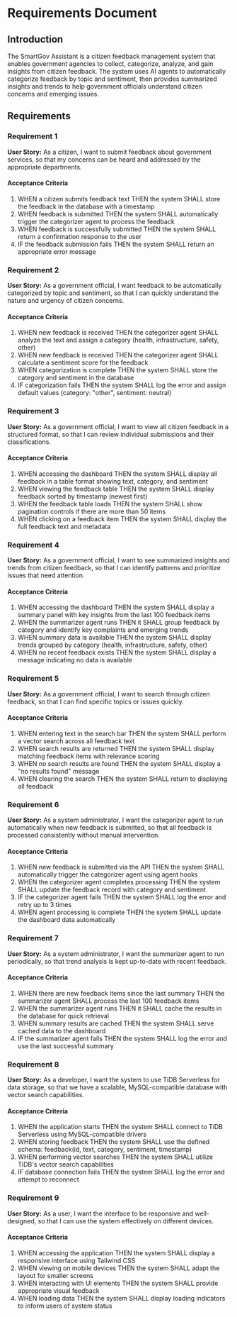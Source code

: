 # Requirements Document

## Introduction

The SmartGov Assistant is a citizen feedback management system that enables government agencies to collect, categorize, analyze, and gain insights from citizen feedback. The system uses AI agents to automatically categorize feedback by topic and sentiment, then provides summarized insights and trends to help government officials understand citizen concerns and emerging issues.

## Requirements

### Requirement 1

**User Story:** As a citizen, I want to submit feedback about government services, so that my concerns can be heard and addressed by the appropriate departments.

#### Acceptance Criteria

1. WHEN a citizen submits feedback text THEN the system SHALL store the feedback in the database with a timestamp
2. WHEN feedback is submitted THEN the system SHALL automatically trigger the categorizer agent to process the feedback
3. WHEN feedback is successfully submitted THEN the system SHALL return a confirmation response to the user
4. IF the feedback submission fails THEN the system SHALL return an appropriate error message

### Requirement 2

**User Story:** As a government official, I want feedback to be automatically categorized by topic and sentiment, so that I can quickly understand the nature and urgency of citizen concerns.

#### Acceptance Criteria

1. WHEN new feedback is received THEN the categorizer agent SHALL analyze the text and assign a category (health, infrastructure, safety, other)
2. WHEN new feedback is received THEN the categorizer agent SHALL calculate a sentiment score for the feedback
3. WHEN categorization is complete THEN the system SHALL store the category and sentiment in the database
4. IF categorization fails THEN the system SHALL log the error and assign default values (category: "other", sentiment: neutral)

### Requirement 3

**User Story:** As a government official, I want to view all citizen feedback in a structured format, so that I can review individual submissions and their classifications.

#### Acceptance Criteria

1. WHEN accessing the dashboard THEN the system SHALL display all feedback in a table format showing text, category, and sentiment
2. WHEN viewing the feedback table THEN the system SHALL display feedback sorted by timestamp (newest first)
3. WHEN the feedback table loads THEN the system SHALL show pagination controls if there are more than 50 items
4. WHEN clicking on a feedback item THEN the system SHALL display the full feedback text and metadata

### Requirement 4

**User Story:** As a government official, I want to see summarized insights and trends from citizen feedback, so that I can identify patterns and prioritize issues that need attention.

#### Acceptance Criteria

1. WHEN accessing the dashboard THEN the system SHALL display a summary panel with key insights from the last 100 feedback items
2. WHEN the summarizer agent runs THEN it SHALL group feedback by category and identify key complaints and emerging trends
3. WHEN summary data is available THEN the system SHALL display trends grouped by category (health, infrastructure, safety, other)
4. WHEN no recent feedback exists THEN the system SHALL display a message indicating no data is available

### Requirement 5

**User Story:** As a government official, I want to search through citizen feedback, so that I can find specific topics or issues quickly.

#### Acceptance Criteria

1. WHEN entering text in the search bar THEN the system SHALL perform a vector search across all feedback text
2. WHEN search results are returned THEN the system SHALL display matching feedback items with relevance scoring
3. WHEN no search results are found THEN the system SHALL display a "no results found" message
4. WHEN clearing the search THEN the system SHALL return to displaying all feedback

### Requirement 6

**User Story:** As a system administrator, I want the categorizer agent to run automatically when new feedback is submitted, so that all feedback is processed consistently without manual intervention.

#### Acceptance Criteria

1. WHEN new feedback is submitted via the API THEN the system SHALL automatically trigger the categorizer agent using agent hooks
2. WHEN the categorizer agent completes processing THEN the system SHALL update the feedback record with category and sentiment
3. IF the categorizer agent fails THEN the system SHALL log the error and retry up to 3 times
4. WHEN agent processing is complete THEN the system SHALL update the dashboard data automatically

### Requirement 7

**User Story:** As a system administrator, I want the summarizer agent to run periodically, so that trend analysis is kept up-to-date with recent feedback.

#### Acceptance Criteria

1. WHEN there are new feedback items since the last summary THEN the summarizer agent SHALL process the last 100 feedback items
2. WHEN the summarizer agent runs THEN it SHALL cache the results in the database for quick retrieval
3. WHEN summary results are cached THEN the system SHALL serve cached data to the dashboard
4. IF the summarizer agent fails THEN the system SHALL log the error and use the last successful summary

### Requirement 8

**User Story:** As a developer, I want the system to use TiDB Serverless for data storage, so that we have a scalable, MySQL-compatible database with vector search capabilities.

#### Acceptance Criteria

1. WHEN the application starts THEN the system SHALL connect to TiDB Serverless using MySQL-compatible drivers
2. WHEN storing feedback THEN the system SHALL use the defined schema: feedback(id, text, category, sentiment, timestamp)
3. WHEN performing vector searches THEN the system SHALL utilize TiDB's vector search capabilities
4. IF database connection fails THEN the system SHALL log the error and attempt to reconnect

### Requirement 9

**User Story:** As a user, I want the interface to be responsive and well-designed, so that I can use the system effectively on different devices.

#### Acceptance Criteria

1. WHEN accessing the application THEN the system SHALL display a responsive interface using Tailwind CSS
2. WHEN viewing on mobile devices THEN the system SHALL adapt the layout for smaller screens
3. WHEN interacting with UI elements THEN the system SHALL provide appropriate visual feedback
4. WHEN loading data THEN the system SHALL display loading indicators to inform users of system status